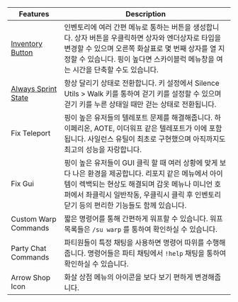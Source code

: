 | Features                                                             | Description |
|----------------------------------------------------------------------|------------------------------------------|
| [Inventory Button](https://www.java.com/#LOL)                        | 인벤토리에 여러 간편 메뉴로 통하는 버튼을 생성합니다. 상자 버튼을 우클릭하면 상자와 엔더상자로 타입을 변경할 수 있으며 오른쪽 화살표로 몇 번째 상자를 열 지 정할 수 있습니다. 핑이 높다면 스카이블럭 메뉴창을 여는 시간을 단축할 수도 있습니다. |
| [Always Sprint State](https://github.com/ItzSomebody/radon)          | 항상 달리기 상태로 전환합니다. 키 설정에서 Silence Utils > Walk 키를 통하여 걷기 키를 설정할 수 있으며 걷기 키를 누른 상태일 때만 걷는 상태로 전환됩니다. |
| Fix Teleport | 핑이 높은 유저들의 텔레포트 문제를 해결해줍니다. 하이페리온, AOTE, 이더워프 같은 텔레포트가 이에 포함됩니다. 사일런스 유틸이 최초로 구현했으며 아직까지도 최고의 성능을 자랑합니다. |
| Fix Gui | 핑이 높은 유저들이 GUI 클릭 할 때 여러 상황에 맞게 보다 나은 환경을 제공합니다. 리포지 같은 메뉴에서 아이템이 렉백되는 현상도 해결되며 갑옷 메뉴나 미니언 호퍼에서 좌클릭시 일반작동, 우클릭시 클릭 후 인벤토리 닫기 등의 편리한 기능들도 함께 있습니다. |
| Custom Warp Commands | 짧은 명령어를 통해 간편하게 워프할 수 있습니다. 워프 목록들은 `/su warp` 를 통하여 확인하실 수 있습니다. |
| Party Chat Commands | 파티원들이 특정 채팅을 사용하면 명령어 따위를 수행해줍니다. 명령어들은 파티 채팅에서 `!help` 채팅을 통하여 확인하실 수 있습니다. |
| Arrow Shop Icon | 화살 상점 메뉴의 아이콘을 보다 보기 편하게 변경해줍니다. |
